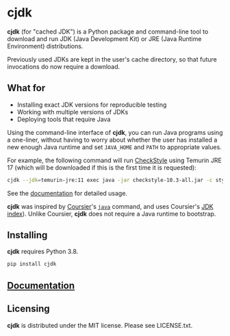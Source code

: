 # cjdk

<!--
This file is part of cjdk.
Copyright 2022, Board of Regents of the University of Wisconsin System
SPDX-License-Identifier: MIT
--->

**cjdk** (for "cached JDK") is a Python package and command-line tool to
download and run JDK (Java Development Kit) or JRE (Java Runtime Environment)
distributions.

Previously used JDKs are kept in the user's cache directory, so that future
invocations do now require a download.

## What for

- Installing exact JDK versions for reproducible testing
- Working with multiple versions of JDKs
- Deploying tools that require Java

Using the command-line interface of **cjdk**, you can run Java programs using a
one-liner, without having to worry about whether the user has installed a new
enough Java runtime and set `JAVA_HOME` and `PATH` to appropriate values.

For example, the following command will run
[CheckStyle](https://checkstyle.org/) using Temurin JRE 17 (which will be
downloaded if this is the first time it is requested):

```sh
cjdk --jdk=temurin-jre:11 exec java -jar checkstyle-10.3-all.jar -c style.xml MyApp.java
```

See the [documentation](https://marktsuchida.github.io/cjdk/latest) for
detailed usage.

**cjdk** was inspired by [Coursier](https://get-coursier.io/)'s
[`java`](https://get-coursier.io/docs/cli-java) command, and uses Coursier's
[JDK index](https://github.com/coursier/jvm-index)). Unlike Coursier, **cjdk**
does not require a Java runtime to bootstrap.

## Installing

**cjdk** requires Python 3.8.

```sh
pip install cjdk
```

## [Documentation](https://marktsuchida.github.io/cjdk/latest)

## Licensing

**cjdk** is distributed under the MIT license. Please see LICENSE.txt.
